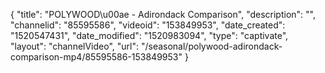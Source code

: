 {
    "title": "POLYWOOD\u00ae - Adirondack Comparison",
    "description": "",
    "channelid": "85595586",
    "videoid": "153849953",
    "date_created": "1520547431",
    "date_modified": "1520983094",
    "type": "captivate",
    "layout": "channelVideo",
    "url": "\/seasonal\/polywood-adirondack-comparison-mp4\/85595586-153849953"
}